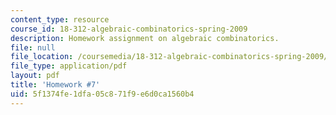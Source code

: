 ```yaml
---
content_type: resource
course_id: 18-312-algebraic-combinatorics-spring-2009
description: Homework assignment on algebraic combinatorics.
file: null
file_location: /coursemedia/18-312-algebraic-combinatorics-spring-2009/5f1374fe1dfa05c871f9e6d0ca1560b4_MIT18_312S09_hw07.pdf
file_type: application/pdf
layout: pdf
title: 'Homework #7'
uid: 5f1374fe-1dfa-05c8-71f9-e6d0ca1560b4
---
```

